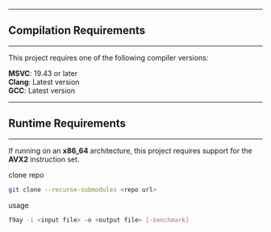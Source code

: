 

---

## Compilation Requirements

---

This project requires one of the following compiler versions:

**MSVC**: 19.43 or later  
**Clang**: Latest version  
**GCC**: Latest version

---

## Runtime Requirements

---

If running on an **x86_64** architecture, this project requires support for the **AVX2** instruction set.


clone repo
```bash
git clone --recurse-submodules <repo url>
```

usage
```bash
f9ay -i <input file> -o <output file> [-benchmark]
```